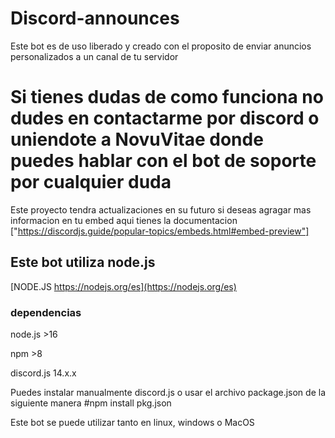 # Discord-announces
Este bot es de uso liberado y creado con el proposito de enviar anuncios personalizados a un canal de tu servidor 


# Si tienes dudas de como funciona no dudes en contactarme por discord o uniendote a NovuVitae donde puedes hablar con el bot de soporte por cualquier duda #

Este proyecto tendra actualizaciones en su futuro si deseas agragar mas informacion en tu embed aqui tienes la documentacion ["https://discordjs.guide/popular-topics/embeds.html#embed-preview"]

## Este bot utiliza node.js 

[NODE.JS https://nodejs.org/es](https://nodejs.org/es)

### dependencias 

node.js >16

npm >8

discord.js 14.x.x

Puedes instalar manualmente discord.js o usar el archivo package.json de la siguiente manera #npm install pkg.json

Este bot se puede utilizar tanto en linux, windows o MacOS


